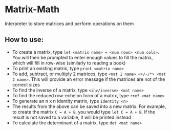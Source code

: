 # Matrix-Math
Interpreter to store matrices and perform operations on them

## How to use:
- To create a matrix, type `let <matrix name> = <num rows> <num cols>`. You will then be prompted to enter enough values to fill the matrix, which will fill in row-wise (similarly to reading a book)
- To print an existing matrix, type `print <matrix name>`
- To add, subtract, or multiply 2 matrices, type `<mat 1 name> <+/-/*> <mat 2 name>`. This will provide an error message if the matrices are not of the correct sizes
- To find the inverse of a matrix, type `<inv/inverse> <mat name>`
- To find the reduced row-echelon form of a matrix, type `rref <mat name>`
- To generate an n x n identity matrix, type `identity <n>`
- The results from the above can be saved into a new matrix. For example, to create the matrix `C = A + B`, you would type `let C = A + B`. If the result is not saved to a variable, it will be printed instead
- To calculate the determinant of a matrix, type `det <mat name>`